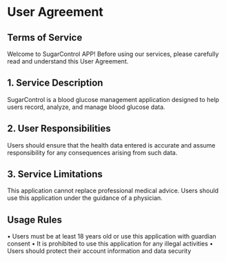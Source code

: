 # User Agreement

## Terms of Service

Welcome to SugarControl APP! Before using our services, please carefully read and understand this User Agreement.

## 1. Service Description

SugarControl is a blood glucose management application designed to help users record, analyze, and manage blood glucose data.

## 2. User Responsibilities

Users should ensure that the health data entered is accurate and assume responsibility for any consequences arising from such data.

## 3. Service Limitations

This application cannot replace professional medical advice. Users should use this application under the guidance of a physician.

## Usage Rules

• Users must be at least 18 years old or use this application with guardian consent
• It is prohibited to use this application for any illegal activities
• Users should protect their account information and data security
